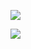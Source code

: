 <p>
  <img src="RFID-door-lock-system/RFID/images/lock.png">
</p>
<p>
  <img src="RFID-door-lock-system/RFID/images/lock.png">
</p>
